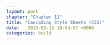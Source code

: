 ```yaml
---
layout: post
chapter: "Chapter 11"
title: "Cascading Style Sheets (CSS)"
date:   2016-03-16 18:04:57 +0800
categories: build
---
```


